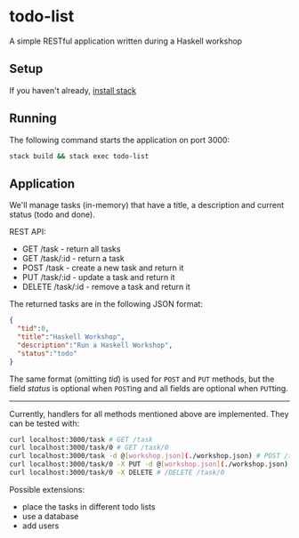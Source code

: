 # todo-list
A simple RESTful application written during a Haskell workshop

## Setup
If you haven't already, [install stack](https://haskell-lang.org/get-started)

## Running
The following command starts the application on port 3000:
```sh
stack build && stack exec todo-list
```

## Application
We'll manage tasks (in-memory) that have a title, a description and current status (todo and done).

REST API:
* GET    /task - return all tasks
* GET    /task/:id - return a task
* POST   /task - create a new task and return it
* PUT    /task/:id - update a task and return it
* DELETE /task/:id - remove a task and return it

The returned tasks are in the following JSON format:

```json
{
  "tid":0,
  "title":"Haskell Workshop",
  "description":"Run a Haskell Workshop",
  "status":"todo"
}
```

The same format (omitting *tid*) is used for `POST` and `PUT` methods, but the field *status* is optional when `POST`ing and all fields are optional when `PUT`ting.


--------------------------

Currently, handlers for all methods mentioned above are implemented.
They can be tested with:
```sh
curl localhost:3000/task # GET /task
curl localhost:3000/task/0 # GET /task/0
curl localhost:3000/task -d @[workshop.json](./workshop.json) # POST /task
curl localhost:3000/task/0 -X PUT -d @[workshop.json](./workshop.json) # PUT /task/0
curl localhost:3000/task/0 -X DELETE # /DELETE /task/0
```

Possible extensions:
* place the tasks in different todo lists
* use a database
* add users
